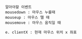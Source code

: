         알아야할 이벤트
        mousedown : 마우스 누를때
        mouseup : 마우스 뗄 때
        mousemove : 마우스 움직일 때
        
        e. clientX : 현재 마우스 위치 x 좌표
